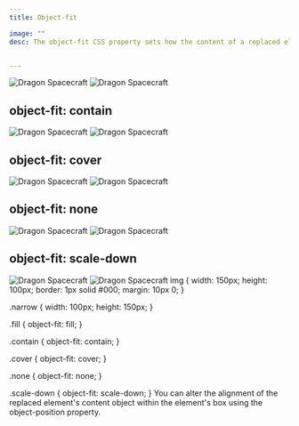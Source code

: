 ```yaml
---
title: Object-fit

image: ""
desc: The object-fit CSS property sets how the content of a replaced element, such as an <img> or <video>, should be resized to fit its container.


---
```


<html-code>
<img class="fill" src="https://assets.newatlas.com/dims4/default/0fa9d1d/2147483647/strip/true/crop/1688x1125+308+0/resize/1200x800!/quality/90/?url=http%3A%2F%2Fnewatlas-brightspot.s3.amazonaws.com%2Ff3%2Fe1%2F41e61a0c4d468823070534adbb84%2Fdragon-carousel-0007-2.jpg" alt="Dragon Spacecraft" />

  <img class="fill narrow" src="https://assets.newatlas.com/dims4/default/0fa9d1d/2147483647/strip/true/crop/1688x1125+308+0/resize/1200x800!/quality/90/?url=http%3A%2F%2Fnewatlas-brightspot.s3.amazonaws.com%2Ff3%2Fe1%2F41e61a0c4d468823070534adbb84%2Fdragon-carousel-0007-2.jpg" alt="Dragon Spacecraft" />

  <h2>object-fit: contain</h2>
  <img class="contain" src="https://assets.newatlas.com/dims4/default/0fa9d1d/2147483647/strip/true/crop/1688x1125+308+0/resize/1200x800!/quality/90/?url=http%3A%2F%2Fnewatlas-brightspot.s3.amazonaws.com%2Ff3%2Fe1%2F41e61a0c4d468823070534adbb84%2Fdragon-carousel-0007-2.jpg" alt="Dragon Spacecraft" />

  <img class="contain narrow" src="https://assets.newatlas.com/dims4/default/0fa9d1d/2147483647/strip/true/crop/1688x1125+308+0/resize/1200x800!/quality/90/?url=http%3A%2F%2Fnewatlas-brightspot.s3.amazonaws.com%2Ff3%2Fe1%2F41e61a0c4d468823070534adbb84%2Fdragon-carousel-0007-2.jpg" alt="Dragon Spacecraft" />

  <h2>object-fit: cover</h2>
  <img class="cover" src="https://assets.newatlas.com/dims4/default/0fa9d1d/2147483647/strip/true/crop/1688x1125+308+0/resize/1200x800!/quality/90/?url=http%3A%2F%2Fnewatlas-brightspot.s3.amazonaws.com%2Ff3%2Fe1%2F41e61a0c4d468823070534adbb84%2Fdragon-carousel-0007-2.jpg" alt="Dragon Spacecraft" />

  <img class="cover narrow" src="https://assets.newatlas.com/dims4/default/0fa9d1d/2147483647/strip/true/crop/1688x1125+308+0/resize/1200x800!/quality/90/?url=http%3A%2F%2Fnewatlas-brightspot.s3.amazonaws.com%2Ff3%2Fe1%2F41e61a0c4d468823070534adbb84%2Fdragon-carousel-0007-2.jpg" alt="Dragon Spacecraft" />

  <h2>object-fit: none</h2>
  <img class="none" src="https://assets.newatlas.com/dims4/default/0fa9d1d/2147483647/strip/true/crop/1688x1125+308+0/resize/1200x800!/quality/90/?url=http%3A%2F%2Fnewatlas-brightspot.s3.amazonaws.com%2Ff3%2Fe1%2F41e61a0c4d468823070534adbb84%2Fdragon-carousel-0007-2.jpg" alt="Dragon Spacecraft" />

  <img class="none narrow" src="https://assets.newatlas.com/dims4/default/0fa9d1d/2147483647/strip/true/crop/1688x1125+308+0/resize/1200x800!/quality/90/?url=http%3A%2F%2Fnewatlas-brightspot.s3.amazonaws.com%2Ff3%2Fe1%2F41e61a0c4d468823070534adbb84%2Fdragon-carousel-0007-2.jpg" alt="Dragon Spacecraft" />

  <h2>object-fit: scale-down</h2>
  <img class="scale-down" src="https://assets.newatlas.com/dims4/default/0fa9d1d/2147483647/strip/true/crop/1688x1125+308+0/resize/1200x800!/quality/90/?url=http%3A%2F%2Fnewatlas-brightspot.s3.amazonaws.com%2Ff3%2Fe1%2F41e61a0c4d468823070534adbb84%2Fdragon-carousel-0007-2.jpg" alt="Dragon Spacecraft" />

  <img class="scale-down narrow" src="https://assets.newatlas.com/dims4/default/0fa9d1d/2147483647/strip/true/crop/1688x1125+308+0/resize/1200x800!/quality/90/?url=http%3A%2F%2Fnewatlas-brightspot.s3.amazonaws.com%2Ff3%2Fe1%2F41e61a0c4d468823070534adbb84%2Fdragon-carousel-0007-2.jpg" alt="Dragon Spacecraft" />


</html-code>

<css-code>
img {
  width: 150px;
  height: 100px;
  border: 1px solid #000;
  margin: 10px 0;
}

.narrow {
  width: 100px;
  height: 150px;
}

.fill {
  object-fit: fill;
}

.contain {
  object-fit: contain;
}

.cover {
  object-fit: cover;
}

.none {
  object-fit: none;
}

.scale-down {
  object-fit: scale-down;
}
</css-code>
You can alter the alignment of the replaced element's content object within the element's box using the object-position property.